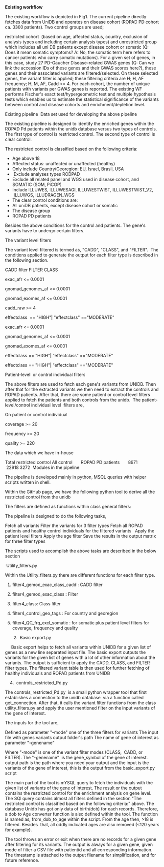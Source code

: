 **Existing workflow**

The existing workflow is depicted in Fig1. The current pipeline directly fetches data from UniDB and operates on disease cohort (ROPAD PD cohort ca. 3300 patients). Two control groups are used;

restricted cohort  (based on age, affected status, country, exclusion of analysis types and including certain analysis types) and unrestricted group which includes all uni DB patients except disease cohort or somatic (Q: Does it mean somatic symptoms? A: No, the somatic term here refers to cancer patients who carry somatic mutations). For a given set of genes, in this case, study 27 PD-Gaucher Disease-related GWAS genes (Q: Can we link the accession IDs of these genes and their GWAS scores here?), these genes and their associated variants are filtered/selected. On these selected genes, the variant filter is applied; these filtering criteria are H; H, AF frequency; H, M, AF, Cadd >= 4. For each cohort, the number of unique patients with variants per GWAS genes is reported. The existing WF performs Fischer's exact test/hypergeometric test and multiple hypothesis tests which enables us to estimate the statistical significance of the variants between control and disease cohorts and enrichment/depletion level. 

Existing pipeline 
Data set used for developing the above pipeline

The existing pipeline is designed to identify the enriched genes within the ROPAD Pd patients within the unidb database versus two types of controls. The first type of control is restricted control. The second type of control is clear control.

The restricted control is classified based on the following criteria:
- Age above 18
- Affected status: unaffected or unaffected (healthy)
- Only include Country/Georegion: EU, Israel, Brasil, USA
-  Exclude analyses types RODPAD
- Exclude all related panel and WGS used in disease cohort, and SOMATIC (SOM, PiCOP) 
- Include ILLUWES, ILLUWESAGI, ILLUWESTWIST, ILLUWESTWIST_V2,  ILLUWGS, ILLUDRAGEN_WGS
- The clear control conditions are:
- All uniDB patients, except disease cohort or somatic
- The disease group 
- ROPAD PD patients




Besides the above conditions for the control and patients. The gene's variants have to undergo certain filters.

The variant level filters

The variant level filtered is termed as, "CADD", "CLASS", and "FILTER".  The conditions applied to generate the output for each filter type is described in the following section.

CADD filter	FILTER	CLASS


exac_afr <= 0.0001

gnomad_genomes_af <= 0.0001

gnomad_exomes_af <= 0.0001

cadd_raw >= 4

effectclass  == "HIGH"| "effectclass" =="MODERATE"

	

exac_afr <= 0.0001

gnomad_genomes_af <= 0.0001

gnomad_exomes_af <= 0.0001

effectclass == "HIGH"| "effectclass" =="MODERATE"

	

effectclass == "HIGH"| "effectclass" =="MODERATE"

Patient-level  or control individual filters

The above filters are used to fetch each gene's variants from UNIDB. Then after that for the extracted variants we then need to extract the controls and ROPAD patients. After that, there are some patient or control level filters applied to fetch the patients and both controls from the unidb.  The patient-level/control individual level  filters are,

On patient or control individual


coverage >= 20

frequency >= 20

quality >= 220




The data which we have in-house

Total restricted control	All control      	ROPAD PD patients      
8971         	   22918	3272 
Modules in the pipeline

The pipeline is developed mainly in python, MSQL queries with helper scripts written in shell.  

Within the GitHub page, we have the following python tool to derive all the restricted control from the unidb

The filters are defined as functions within class general filters:

The pipeline is designed to do the following tasks,

Fetch all variants
Filter the variants for 3 filter types
Fetch all ROPAD patients and healthy control individuals for the filtered variants 
 Apply the patient level filters
Apply the age filter
Save the results in the output matrix for three filter types

The scripts used to accomplish the above tasks are described in the below section

 Utility_filters.py

Within the Utility_filters.py there are different functions for each filter type.

1. filter4_gemod_exac_class_cadd : CADD filter

2. filter4_gemod_exac_class : Filter

3. filter4_class: Class filter

4. filter4_control_geo_tags : For country and georegion

5. filter4_QC_frq_excl_somatic : for somatic plus patient level filters for coverage, frequency and quality

       2.  Basic export.py

     Basic export helps to fetch all variants within UNIDB for a given list of genes as a new line separated input file. The basic export outputs the variants for the given list of genes with a lot of other information about the variants. The output is sufficient to apply the CADD, CLASS, and FILTER filter types. The filtered variant table is then used for further fetching of healthy individuals and ROPAD patients from UNIDB

    4.  controls_restricted_Pd.py

The controls_restricted_Pd.py  is a small python wrapper tool that first establishes a connection to the unidb database  via a function called get_connection. After that, it calls the variant filter functions from the class utility_filters.py and apply the user mentioned filter on the input variants of the gene of interest. 

The inputs for the tool are,

Defined as parameter "–mode" one of the three filters for variants
The input file with genes variants
output folder's path
The name of gene of interest as parameter "-genename"

Where "-mode" is one of the variant filter modes (CLASS,  CADD, or FILTER). The "-genename"  is the gene_symbol of the gene of interest. output path is the path where you need your output and the input is the variants of the gene of interest, this is the output from the basic_export.py script

The main part of the tool is mYSQL query to fetch the individuals with the given list of variants of the gene of interest. The result or the output contains the restricted control for the enrichment analysis on gene level. The SQl query contains almost all filters defined in the section "The restricted control is classified based on the following criteria:" above. The database Unidb has got only data of birth(dob) for each records. Therefore, a dob to Age converter function is also defined within the tool. The function is named as, from_dob_to_age within the script. From the age then, >18 is filtered. Besides  that, all oddly indicated ages are also removed (<120 years for example).

The tool throws an error or exit when there are no records for a given gene after filtering for its variants. The output is always for a given gene, given mode of filter a CSV file with patientid and all corresponding information. The timestamp is attached to the output filename for simplification, and for future reference.

 
